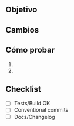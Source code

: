## Objetivo
## Cambios
## Cómo probar
1.
2.

## Checklist
- [ ] Tests/Build OK
- [ ] Conventional commits
- [ ] Docs/Changelog
